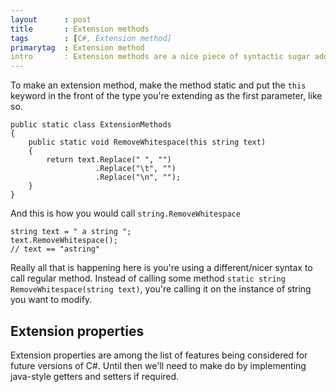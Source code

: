 ```yaml
---
layout      : post
title       : Extension methods
tags        : [C#, Extension method]
primarytag  : Extension method
intro       : Extension methods are a nice piece of syntactic sugar added to C# version 3.0 as part of .NET framework 3.5. They allow you to add methods to existing types, for example you can add a new method to the type <code>System.String</code> or <code>System.IO.File</code>.
---
```


To make an extension method, make the method static and put the `this` keyword in the front of the type you're extending as the first parameter, like so.

<!--prettify lang=csharp-->
    public static class ExtensionMethods
    {
        public static void RemoveWhitespace(this string text)
        {
            return text.Replace(" ", "")
                       .Replace("\t", "")
                       .Replace("\n", "");
        }
    }

And this is how you would call `string.RemoveWhitespace`

<!--prettify lang=csharp-->
    string text = " a string ";
    text.RemoveWhitespace();
    // text == "astring"

Really all that is happening here is you're using a different/nicer syntax to call regular method. Instead of calling some method `static string RemoveWhitespace(string text)`, you're calling it on the instance of string you want to modify.



## Extension properties

Extension properties are among the list of features being considered for future versions of C#. Until then we'll need to make do by implementing java-style getters and setters if required.
